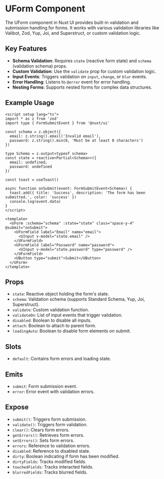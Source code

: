 # UForm Component

The UForm component in Nuxt UI provides built-in validation and submission handling for forms. It works with various validation libraries like Valibot, Zod, Yup, Joi, and Superstruct, or custom validation logic.

## Key Features

- **Schema Validation**: Requires `state` (reactive form state) and `schema` (validation schema) props.
- **Custom Validation**: Use the `validate` prop for custom validation logic.
- **Input Events**: Triggers validation on `input`, `change`, or `blur` events.
- **Error Handling**: Listens to `@error` event for error handling.
- **Nesting Forms**: Supports nested forms for complex data structures.

## Example Usage

```vue
<script setup lang="ts">
import * as z from 'zod'
import type { FormSubmitEvent } from '@nuxt/ui'

const schema = z.object({
  email: z.string().email('Invalid email'),
  password: z.string().min(8, 'Must be at least 8 characters')
})

type Schema = z.output<typeof schema>
const state = reactive<Partial<Schema>>({
  email: undefined,
  password: undefined
})

const toast = useToast()

async function onSubmit(event: FormSubmitEvent<Schema>) {
  toast.add({ title: 'Success', description: 'The form has been submitted.', color: 'success' })
  console.log(event.data)
}
</script>

<template>
  <UForm :schema="schema" :state="state" class="space-y-4" @submit="onSubmit">
    <UFormField label="Email" name="email">
      <UInput v-model="state.email" />
    </UFormField>
    <UFormField label="Password" name="password">
      <UInput v-model="state.password" type="password" />
    </UFormField>
    <UButton type="submit">Submit</UButton>
  </UForm>
</template>
```

## Props

- `state`: Reactive object holding the form's state.
- `schema`: Validation schema (supports Standard Schema, Yup, Joi, Superstruct).
- `validate`: Custom validation function.
- `validateOn`: List of input events that trigger validation.
- `disabled`: Boolean to disable all inputs.
- `attach`: Boolean to attach to parent form.
- `loadingAuto`: Boolean to disable form elements on submit.

## Slots

- `default`: Contains form errors and loading state.

## Emits

- `submit`: Form submission event.
- `error`: Error event with validation errors.

## Expose

- `submit()`: Triggers form submission.
- `validate()`: Triggers form validation.
- `clear()`: Clears form errors.
- `getErrors()`: Retrieves form errors.
- `setErrors()`: Sets form errors.
- `errors`: Reference to validation errors.
- `disabled`: Reference to disabled state.
- `dirty`: Boolean indicating if form has been modified.
- `dirtyFields`: Tracks modified fields.
- `touchedFields`: Tracks interacted fields.
- `blurredFields`: Tracks blurred fields.
